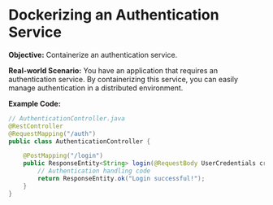 # Dockerizing an Authentication Service

**Objective:** Containerize an authentication service.

**Real-world Scenario:** You have an application that requires an authentication service. By containerizing this service, you can easily manage authentication in a distributed environment.

**Example Code:**
```java
// AuthenticationController.java
@RestController
@RequestMapping("/auth")
public class AuthenticationController {

    @PostMapping("/login")
    public ResponseEntity<String> login(@RequestBody UserCredentials credentials) {
        // Authentication handling code
        return ResponseEntity.ok("Login successful!");
    }
}
